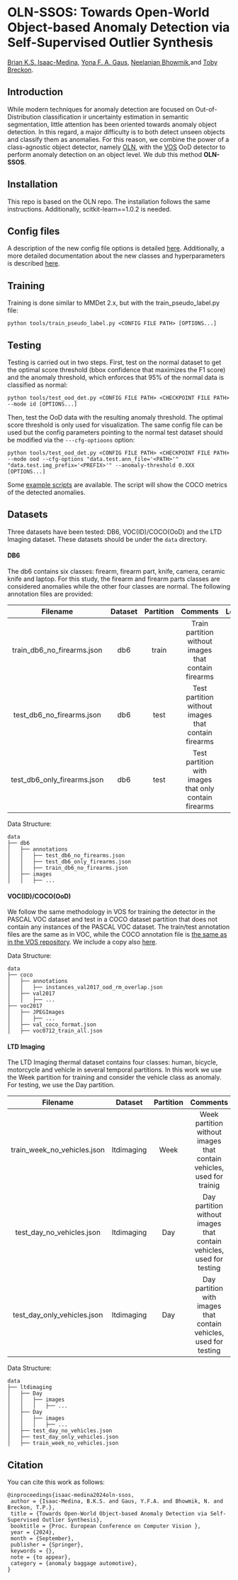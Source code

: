 
# OLN-SSOS: Towards Open-World Object-based Anomaly Detection via Self-Supervised Outlier Synthesis

[Brian K.S. Isaac-Medina](https://kostadinovshalon.github.io/), [Yona F. A. Gaus](https://yonafalinie.github.io/), [Neelanjan Bhowmik](https://scholar.google.co.uk/citations?user=5-8aIIoAAAAJ&hl=en),and [Toby Breckon](https://breckon.org/toby/).

## Introduction

While modern techniques for anomaly detection are focused on Out-of-Distribution classification ir uncertainty estimation in semantic segmentation, little
attention has been oriented towards anomaly object detection. In this regard, a major difficulty is to both detect unseen objects and classify them as anomalies. 
For this reason, we combine the power of a class-agnostic object detector, namely [OLN](https://arxiv.org/abs/2108.06753), with the [VOS](https://arxiv.org/abs/2202.01197) OoD detector to
perform anomaly detection on an object level. We dub this method **OLN-SSOS**.


## Installation

This repo is based on the OLN repo. The installation follows the same instructions. Additionally, scitkit-learn==1.0.2 is needed.

## Config files
A description of the new config file options is detailed [here](docs/oln_vos_config_files.md). Additionally, a
more detailed documentation about the new classes and hyperparameters is described [here](docs/oln_vos_hyperparameters.md).

## Training
Training is done similar to MMDet 2.x, but with the train_pseudo_label.py file:
```
python tools/train_pseudo_label.py <CONFIG FILE PATH> [OPTIONS...]

```

## Testing
Testing is carried out in two steps. First, test on the normal dataset to get the optimal score threshold (bbox confidence that maximizes the F1 score) and
the anomaly threshold, which enforces that 95% of the normal data is classified as normal:
```
python tools/test_ood_det.py <CONFIG FILE PATH> <CHECKPOINT FILE PATH> --mode id [OPTIONS...]
```
Then, test the OoD data with the resulting anomaly threshold. The optimal score threshold is only used for visualization. The same config file
can be used but the config parameters pointing to the normal test dataset should be modified via the `---cfg-optioons` option:

```
python tools/test_ood_det.py <CONFIG FILE PATH> <CHECKPOINT FILE PATH> --mode ood --cfg-options "data.test.ann_file='<PATH>'" "data.test.img_prefix='<PREFIX>'" --anomaly-threshold 0.XXX [OPTIONS...]
```

Some [example scripts](scripts/) are available. The script will show the COCO metrics of the detected anomalies.

## Datasets

Three datasets have been tested: DB6, VOC(ID)/COCO(OoD) and the LTD Imaging dataset. These datasets should be under the ``data`` directory.

#### DB6
The db6 contains six classes: firearm, firearm part, knife, camera, ceramic knife and laptop. For this study, the 
firearm and firearm parts classes are considered anomalies while the other four classes are normal. The following 
annotation files are provided:

|          Filename           | Dataset | Partition |                       Comments                        |                      Location                       |
|:---------------------------:|:-------:|:---------:|:-----------------------------------------------------:|:---------------------------------------------------:|
| train_db6_no_firearms.json  |   db6   |   train   | Train partition without images that contain firearms  | [link](annotations/db6/train_db6_no_firearms.json)  |
|  test_db6_no_firearms.json  |   db6   |   test    |  Test partition without images that contain firearms  |  [link](annotations/db6/test_db6_no_firearms.json)  |
| test_db6_only_firearms.json |   db6   |   test    | Test partition with images that only contain firearms | [link](annotations/db6/test_db6_only_firearms.json) |

Data Structure:
```
data
├── db6
│   ├── annotations
│   │   ├── test_db6_no_firearms.json
│   │   ├── test_db6_only_firearms.json
│   │   ├── train_db6_no_firearms.json
│   ├── images
│   │   ├── ...

```

#### VOC(ID)/COCO(OoD)
We follow the same methodology in VOS for training the detector in the PASCAL VOC dataset and test in a COCO dataset partition
that does not contain any instances of the PASCAL VOC dataset. The train/test annotation files are the same as in VOC, while
the COCO annotation file is [the same as in the VOS repository](https://drive.google.com/file/d/1Wsg9yBcrTt2UlgBcf7lMKCw19fPXpESF/view). We
include a copy also [here](annotations/coco/instances_val2017_ood_rm_overlap.json).

Data Structure:
```
data
├── coco
│   ├── annotations
│   │   ├── instances_val2017_ood_rm_overlap.json
│   ├── val2017
│   │   ├── ...
├── voc2017
│   ├── JPEGImages
│   │   ├── ...
│   ├── val_coco_format.json
│   ├── voc0712_train_all.json

```

#### LTD Imaging
The LTD Imaging thermal dataset contains four classes: human, bicycle, motorcycle and vehicle in several temporal partitions.
In this work we use the Week partition for training and consider the vehicle class as anomaly. For testing, we use the 
Day partition. 

|          Filename           |     Dataset     | Partition |                                     Comments                                      |                      Location                       |
|:---------------------------:|:---------------:|:---------:|:---------------------------------------------------------------------------------:|:---------------------------------------------------:|
| train_week_no_vehicles.json |   ltdimaging    |   Week    |       Week partition without images that contain vehicles, used for trainig       | [link](annotations/ltdimaging/train_week_no_vehicles.json)  |
|  test_day_no_vehicles.json  |   ltdimaging    |    Day    |       Day partition without images that contain vehicles, used for testing        |  [link](annotations/ltdimaging/test_day_no_vehicles.json)  |
| test_day_only_vehicles.json |   ltdimaging    |    Day    |         Day partition with images that contain vehicles, used for testing         | [link](annotations/ltdimaging/test_day_only_vehicles.json) |

Data Structure:
```
data
├── ltdimaging
│   ├── Day
│   │   ├── images
│   │   │   ├── ...
│   ├── Day
│   │   ├── images
│   │   │   ├── ...
│   ├── test_day_no_vehicles.json
│   ├── test_day_only_vehicles.json
│   ├── train_week_no_vehicles.json
```

## Citation
You can cite this work as follows:

```
@inproceedings{isaac-medina2024oln-ssos,
 author = {Isaac-Medina, B.K.S. and Gaus, Y.F.A. and Bhowmik, N. and Breckon, T.P.},
 title = {Towards Open-World Object-based Anomaly Detection via Self-Supervised Outlier Synthesis},
 booktitle = {Proc. European Conference on Computer Vision },
 year = {2024},
 month = {September},
 publisher = {Springer},
 keywords = {},
 note = {to appear},
 category = {anomaly baggage automotive},
}
```